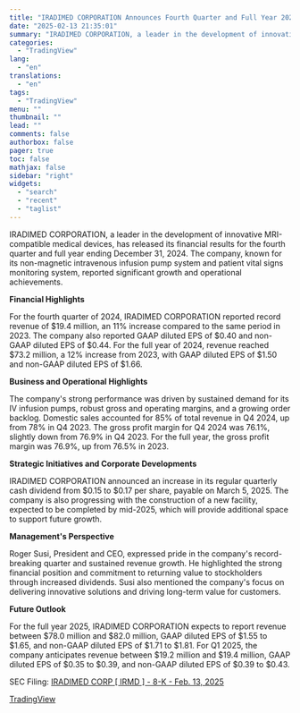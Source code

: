 ```yaml
---
title: "IRADIMED CORPORATION Announces Fourth Quarter and Full Year 2024 Financial Results"
date: "2025-02-13 21:35:01"
summary: "IRADIMED CORPORATION, a leader in the development of innovative MRI-compatible medical devices, has released its financial results for the fourth quarter and full year ending December 31, 2024. The company, known for its non-magnetic intravenous infusion pump system and patient vital signs monitoring system, reported significant growth and operational achievements...."
categories:
  - "TradingView"
lang:
  - "en"
translations:
  - "en"
tags:
  - "TradingView"
menu: ""
thumbnail: ""
lead: ""
comments: false
authorbox: false
pager: true
toc: false
mathjax: false
sidebar: "right"
widgets:
  - "search"
  - "recent"
  - "taglist"
---
```


IRADIMED CORPORATION, a leader in the development of innovative MRI-compatible medical devices, has released its financial results for the fourth quarter and full year ending December 31, 2024. The company, known for its non-magnetic intravenous infusion pump system and patient vital signs monitoring system, reported significant growth and operational achievements.

**Financial Highlights**

For the fourth quarter of 2024, IRADIMED CORPORATION reported record revenue of $19.4 million, an 11% increase compared to the same period in 2023. The company also reported GAAP diluted EPS of $0.40 and non-GAAP diluted EPS of $0.44. For the full year of 2024, revenue reached $73.2 million, a 12% increase from 2023, with GAAP diluted EPS of $1.50 and non-GAAP diluted EPS of $1.66.

**Business and Operational Highlights**

The company's strong performance was driven by sustained demand for its IV infusion pumps, robust gross and operating margins, and a growing order backlog. Domestic sales accounted for 85% of total revenue in Q4 2024, up from 78% in Q4 2023. The gross profit margin for Q4 2024 was 76.1%, slightly down from 76.9% in Q4 2023. For the full year, the gross profit margin was 76.9%, up from 76.5% in 2023.

**Strategic Initiatives and Corporate Developments**

IRADIMED CORPORATION announced an increase in its regular quarterly cash dividend from $0.15 to $0.17 per share, payable on March 5, 2025. The company is also progressing with the construction of a new facility, expected to be completed by mid-2025, which will provide additional space to support future growth.

**Management's Perspective**

Roger Susi, President and CEO, expressed pride in the company's record-breaking quarter and sustained revenue growth. He highlighted the strong financial position and commitment to returning value to stockholders through increased dividends. Susi also mentioned the company's focus on delivering innovative solutions and driving long-term value for customers.

**Future Outlook**

For the full year 2025, IRADIMED CORPORATION expects to report revenue between $78.0 million and $82.0 million, GAAP diluted EPS of $1.55 to $1.65, and non-GAAP diluted EPS of $1.71 to $1.81. For Q1 2025, the company anticipates revenue between $19.2 million and $19.4 million, GAAP diluted EPS of $0.35 to $0.39, and non-GAAP diluted EPS of $0.39 to $0.43.

SEC Filing: [IRADIMED CORP [ IRMD ] - 8-K - Feb. 13, 2025](https://www.sec.gov/Archives/edgar/data/1325618/000155837025000907/irmd-20250213x8k.htm)

[TradingView](https://www.tradingview.com/news/tradingview:c8bcbfba7a655:0-iradimed-corporation-announces-fourth-quarter-and-full-year-2024-financial-results/)
